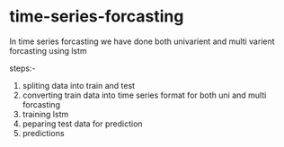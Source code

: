 # time-series-forcasting

In time series forcasting we have done both univarient and multi varient forcasting using lstm 

steps:-

1) spliting data into train and test 
2) converting train data into time series format for both uni and multi forcasting
3) training lstm
4) peparing test data for prediction
5) predictions 
